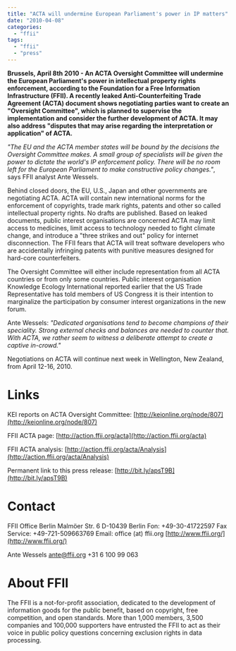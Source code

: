 ```yaml
---
title: "ACTA will undermine European Parliament's power in IP matters"
date: "2010-04-08"
categories: 
  - "ffii"
tags: 
  - "ffii"
  - "press"
---
```


**Brussels, April 8th 2010 - An ACTA Oversight Committee will undermine the European Parliament's power in intellectual property rights enforcement, according to the Foundation for a Free Information Infrastructure (FFII). A recently leaked Anti-Counterfeiting Trade Agreement (ACTA) document shows negotiating parties want to create an "Oversight Committee", which is planned to supervise the implementation and consider the further development of ACTA. It may also address "disputes that may arise regarding the interpretation or application" of ACTA.**

_"The EU and the ACTA member states will be bound by the decisions the Oversight Committee makes. A small group of specialists will be given the power to dictate the world's IP enforcement policy. There will be no room left for the European Parliament to make constructive policy changes."_, says FFII analyst Ante Wessels.

Behind closed doors, the EU, U.S., Japan and other governments are negotiating ACTA. ACTA will contain new international norms for the enforcement of copyrights, trade mark rights, patents and other so called intellectual property rights. No drafts are published. Based on leaked documents, public interest organisations are concerned ACTA may limit access to medicines, limit access to technology needed to fight climate change, and introduce a "three strikes and out" policy for internet disconnection. The FFII fears that ACTA will treat software developers who are accidentally infringing patents with punitive measures designed for hard-core counterfeiters.

The Oversight Committee will either include representation from all ACTA countries or from only some countries. Public interest organisation Knowledge Ecology International reported earlier that the US Trade Representative has told members of US Congress it is their intention to marginalize the participation by consumer interest organizations in the new forum.

Ante Wessels: _"Dedicated organisations tend to become champions of their speciality. Strong external checks and balances are needed to counter that. With ACTA, we rather seem to witness a deliberate attempt to create a captive in-crowd."_

Negotiations on ACTA will continue next week in Wellington, New Zealand, from April 12-16, 2010.

# Links

KEI reports on ACTA Oversight Committee: [http://keionline.org/node/807](http://keionline.org/node/807)

FFII ACTA page: [http://action.ffii.org/acta](http://action.ffii.org/acta)

FFII ACTA analysis: [http://action.ffii.org/acta/Analysis](http://action.ffii.org/acta/Analysis)

Permanent link to this press release: [http://bit.ly/apsT9B](http://bit.ly/apsT9B)

# Contact

FFII Office Berlin Malmöer Str. 6 D-10439 Berlin Fon: +49-30-41722597 Fax Service: +49-721-509663769 Email: office (at) ffii.org [http://www.ffii.org/](http://www.ffii.org/)

Ante Wessels [ante@ffii.org](mailto:ante@ffii.org) +31 6 100 99 063

# About FFII

The FFII is a not-for-profit association, dedicated to the development of information goods for the public benefit, based on copyright, free competition, and open standards. More than 1,000 members, 3,500 companies and 100,000 supporters have entrusted the FFII to act as their voice in public policy questions concerning exclusion rights in data processing.
